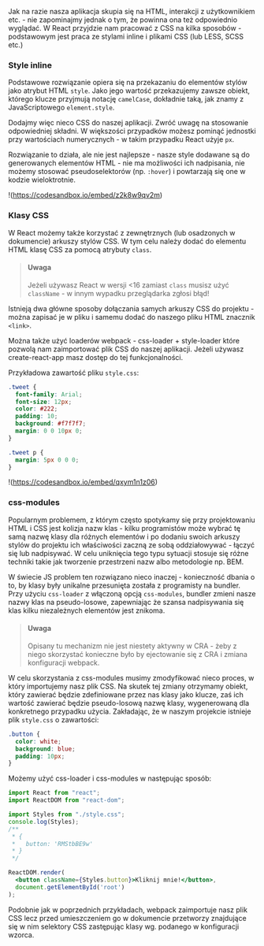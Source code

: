 Jak na razie nasza aplikacja skupia się na HTML, interakcji z użytkownikiem etc. - nie zapominajmy jednak o tym, że powinna ona też odpowiednio wyglądać. W React przyjdzie nam pracować z CSS na kilka sposobów - podstawowym jest praca ze stylami inline i plikami CSS (lub LESS, SCSS etc.)

### Style inline

Podstawowe rozwiązanie opiera się na przekazaniu do elementów stylów jako atrybut HTML `style`. Jako jego wartość przekazujemy zawsze obiekt, którego klucze przyjmują notację `camelCase`, dokładnie taką, jak znamy z JavaScriptowego `element.style`.

Dodajmy więc nieco CSS do naszej aplikacji. Zwróć uwagę na stosowanie odpowiedniej składni. W większości przypadków możesz pominąć jednostki przy wartościach numerycznych - w takim przypadku React użyje `px`.

Rozwiązanie to działa, ale nie jest najlepsze - nasze style dodawane są do generowanych elementów HTML - nie ma możliwości ich nadpisania, nie możemy stosować pseudoselektorów (np. `:hover`) i powtarzają się one w kodzie wieloktrotnie.

!(https://codesandbox.io/embed/z2k8w9qv2m)

### Klasy CSS

W React możemy także korzystać z zewnętrznych (lub osadzonych w dokumencie) arkuszy stylów CSS. W tym celu należy dodać do elementu HTML klasę CSS za pomocą atrybuty `class`.

> #### Uwaga
> Jeżeli używasz React w wersji <16 zamiast `class` musisz użyć `className` - w innym wypadku przeglądarka zgłosi błąd!

Istnieją dwa główne sposoby dołączania samych arkuszy CSS do projektu - można zapisać je w pliku i samemu dodać do naszego pliku HTML znacznik `<link>`.

Można także użyć loaderów webpack - css-loader + style-loader które pozwolą nam zaimportować plik CSS do naszej aplikacji. Jeżeli używasz create-react-app masz dostęp do tej funkcjonalności.

Przykładowa zawartość pliku `style.css`:

```css
.tweet {
  font-family: Arial;
  font-size: 12px;
  color: #222;
  padding: 10;
  background: #f7f7f7;
  margin: 0 0 10px 0;
}

.tweet p {
  margin: 5px 0 0 0;
}   
```

!(https://codesandbox.io/embed/qxym1n1z06)

### css-modules

Popularnym problemem, z którym często spotykamy się przy projektowaniu HTML i CSS jest kolizja nazw klas - kilku programistów może wybrać tę samą nazwę klasy dla różnych elementów i po dodaniu swoich arkuszy stylów do projektu ich właściwości zaczną ze sobą oddziałowywać - łączyć się lub nadpisywać. W celu uniknięcia tego typu sytuacji stosuje się różne techniki takie jak tworzenie przestrzeni nazw albo metodologie np. BEM.

W świecie JS problem ten rozwiązano nieco inaczej - konieczność dbania o to, by klasy były unikalne przesunięta została z programisty na bundler. Przy użyciu `css-loader` z włączoną opcją `css-modules`, bundler zmieni nasze nazwy klas na pseudo-losowe, zapewniając że szansa nadpisywania się klas kilku niezależnych elementów jest znikoma.

> #### Uwaga
> Opisany tu mechanizm nie jest niestety aktywny w CRA - żeby z niego skorzystać konieczne było by ejectowanie się z CRA i zmiana konfiguracji webpack.

W celu skorzystania z css-modules musimy zmodyfikować nieco proces, w który importujemy nasz plik CSS. Na skutek tej zmiany otrzymamy obiekt, który zawierać będzie zdefiniowane przez nas klasy jako klucze, zaś ich wartość zawierać będzie pseudo-losową nazwę klasy, wygenerowaną dla konkretnego przypadku użycia. Zakładając, że w naszym projekcie istnieje plik `style.css` o zawartości:

```css
.button {
  color: white;
  background: blue;
  padding: 10px;
}
```

Możemy użyć css-loader i css-modules w następując sposób:

```jsx
import React from "react";
import ReactDOM from "react-dom";

import Styles from "./style.css";
console.log(Styles);
/**
 * {
 *   button: 'RMStbBE9w'
 * }
 */

ReactDOM.render(
  <button className={Styles.button}>Kliknij mnie!</button>, 
  document.getElementById('root')
);
```

Podobnie jak w poprzednich przykładach, webpack zaimportuje nasz plik CSS lecz przed umieszczeniem go w dokumencie przetworzy znajdujące się w nim selektory CSS zastępując klasy wg. podanego w konfiguracji wzorca.